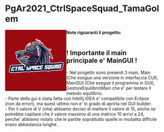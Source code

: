 # PgAr2021_CtrlSpaceSquad_TamaGolem
<p>
  <img alt="Image" title="icon" src="Altro/Logo CTRL_SPACE_SQUAD.jpeg" width="200" height="200" align="left"/>
  <b> Note riguaranti il progetto: </b> <br><br>
  <h2>! Importante il main principale e' MainGUI !</h2>
   - Nel progetto sono presenti 3 main, Main (Che esegue una versione in interfaccia CUI), MainGUI (Che esegue il programma in GUI), GestoreEquilibro\Main che e' per testare il metodo equilibrio.<br>
   - Parte della gui è stata fatta con Intellij IDEA e' compatibile con Eclipse (non da errori), ma quest ultimo non e' in grado di aprirla nel GUI builder.<br>
   - Per il valore di V (vita) abbiamo deciso di mettere il valore di 15, anche se potrebbe capitare che il valore massimo di una matrice 10 arrivi a 24, perche' abbiamo notato che le partite soprattutto quelle in modalita difficile erano abbastanza lunghe.
</p>
